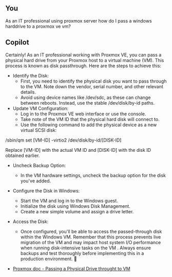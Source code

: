 
## You
As an IT professional using proxmox server how do I pass a windows harddrive to a proxmox ve vm?
## Copilot
Certainly! As an IT professional working with Proxmox VE, you can pass a physical hard drive from your Proxmox host to a virtual machine (VM). This process is known as disk passthrough. Here are the steps to achieve this:
- Identify the Disk:
    - First, you need to identify the physical disk you want to pass through to the VM. Note down the vendor, serial number, and other relevant details.
    - Avoid using device names like /dev/sdc, as these can change between reboots. Instead, use the stable /dev/disk/by-id paths.
- Update VM Configuration:
    - Log in to the Proxmox VE web interface or use the console.
    - Take note of the VM ID that the physical hard disk will connect to.
    - Use the following command to add the physical device as a new virtual SCSI disk:

/sbin/qm set [VM-ID] -virtio2 /dev/disk/by-id/[DISK-ID]

Replace [VM-ID] with the actual VM ID and [DISK-ID] with the disk ID obtained earlier.
- Uncheck Backup Option:
    - In the VM hardware settings, uncheck the backup option for the disk you've added.
- Configure the Disk in Windows:
    - Start the VM and log in to the Windows guest.
    - Initialize the disk using Windows Disk Management.
    - Create a new simple volume and assign a drive letter.
- Access the Disk:
    - Once configured, you'll be able to access the passed-through disk within the Windows VM.
Remember that this process prevents live migration of the VM and may impact host system I/O performance when running disk-intensive tasks on the VM . Always ensure backups and test thoroughly before implementing this in a production environment. 🚀

- [Proxmox doc - Passing a Physical Drive throught to VM](https://pve.proxmox.com/wiki/Passthrough_Physical_Disk_to_Virtual_Machine_%28VM%29)
